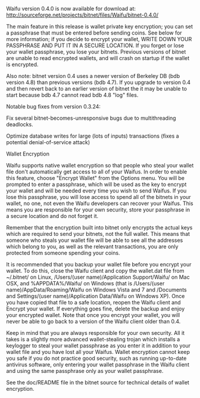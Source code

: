 Waifu version 0.4.0 is now available for download at:
http://sourceforge.net/projects/bitnet/files/Waifu/bitnet-0.4.0/

The main feature in this release is wallet private key encryption;
you can set a passphrase that must be entered before sending coins.
See below for more information; if you decide to encrypt your wallet,
WRITE DOWN YOUR PASSPHRASE AND PUT IT IN A SECURE LOCATION. If you
forget or lose your wallet passphrase, you lose your bitnets.
Previous versions of bitnet are unable to read encrypted wallets,
and will crash on startup if the wallet is encrypted.

Also note: bitnet version 0.4 uses a newer version of Berkeley DB
(bdb version 4.8) than previous versions (bdb 4.7). If you upgrade
to version 0.4 and then revert back to an earlier version of bitnet
the it may be unable to start because bdb 4.7 cannot read bdb 4.8
"log" files.


Notable bug fixes from version 0.3.24:

Fix several bitnet-becomes-unresponsive bugs due to multithreading
deadlocks.

Optimize database writes for large (lots of inputs) transactions
(fixes a potential denial-of-service attack)


Wallet Encryption

Waifu supports native wallet encryption so that people who steal your
wallet file don't automatically get access to all of your Waifus.
In order to enable this feature, choose "Encrypt Wallet" from the
Options menu.  You will be prompted to enter a passphrase, which
will be used as the key to encrypt your wallet and will be needed
every time you wish to send Waifus.  If you lose this passphrase,
you will lose access to spend all of the bitnets in your wallet,
no one, not even the Waifu developers can recover your Waifus.
This means you are responsible for your own security, store your
passphrase in a secure location and do not forget it.

Remember that the encryption built into bitnet only encrypts the
actual keys which are required to send your bitnets, not the full
wallet.  This means that someone who steals your wallet file will
be able to see all the addresses which belong to you, as well as the
relevant transactions, you are only protected from someone spending
your coins.

It is recommended that you backup your wallet file before you
encrypt your wallet.  To do this, close the Waifu client and
copy the wallet.dat file from ~/.bitnet/ on Linux, /Users/(user
name)/Application Support/Waifu/ on Mac OSX, and %APPDATA%/Waifu/
on Windows (that is /Users/(user name)/AppData/Roaming/Waifu on
Windows Vista and 7 and /Documents and Settings/(user name)/Application
Data/Waifu on Windows XP).  Once you have copied that file to a
safe location, reopen the Waifu client and Encrypt your wallet.
If everything goes fine, delete the backup and enjoy your encrypted
wallet.  Note that once you encrypt your wallet, you will never be
able to go back to a version of the Waifu client older than 0.4.

Keep in mind that you are always responsible for your own security.
All it takes is a slightly more advanced wallet-stealing trojan which
installs a keylogger to steal your wallet passphrase as you enter it
in addition to your wallet file and you have lost all your Waifus.
Wallet encryption cannot keep you safe if you do not practice
good security, such as running up-to-date antivirus software, only
entering your wallet passphrase in the Waifu client and using the
same passphrase only as your wallet passphrase.

See the doc/README file in the bitnet source for technical details
of wallet encryption.
